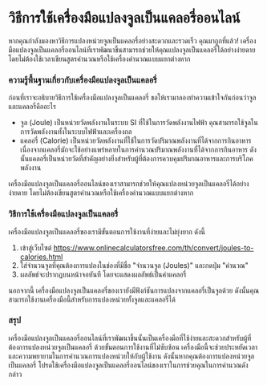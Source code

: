 วิธีการใช้เครื่องมือแปลงจูลเป็นแคลอรี่ออนไลน์
=============================================

หากคุณกำลังมองหาวิธีการแปลงหน่วยจูลเป็นแคลอรี่อย่างสะดวกและรวดเร็ว คุณมาถูกที่แล้ว! เครื่องมือแปลงจูลเป็นแคลอรี่ออนไลน์ที่เราพัฒนาขึ้นสามารถช่วยให้คุณแปลงจูลเป็นแคลอรี่ได้อย่างง่ายดาย โดยไม่ต้องใช้เวลาเขียนสูตรคำนวณหรือใช้เครื่องคำนวณแบบแยกต่างหาก

### ความรู้พื้นฐานเกี่ยวกับเครื่องมือแปลงจูลเป็นแคลอรี่

ก่อนที่เราจะอธิบายวิธีการใช้เครื่องมือแปลงจูลเป็นแคลอรี่ ขอให้เรามาลองทำความเข้าใจกันก่อนว่าจูลและแคลอรี่คืออะไร

- จูล (Joule) เป็นหน่วยวัดพลังงานในระบบ SI ที่ใช้ในการวัดพลังงานไฟฟ้า คุณสามารถใช้จูลในการวัดพลังงานทั้งในระบบไฟฟ้าและเครื่องกล
- แคลอรี่ (Calorie) เป็นหน่วยวัดพลังงานที่ใช้ในการวัดปริมาณพลังงานที่ได้จากการกินอาหาร เนื่องจากแคลอรี่มักจะใช้อย่างแพร่หลายในการคำนวณปริมาณพลังงานที่ได้จากการกินอาหาร ดังนั้นแคลอรี่เป็นหน่วยวัดที่สำคัญอย่างยิ่งสำหรับผู้ที่ต้องการควบคุมปริมาณอาหารและการบริโภคพลังงาน

เครื่องมือแปลงจูลเป็นแคลอรี่ออนไลน์ของเราสามารถช่วยให้คุณแปลงหน่วยจูลเป็นแคลอรี่ได้อย่างง่ายดาย โดยไม่ต้องเขียนสูตรคำนวณหรือใช้เครื่องคำนวณแบบแยกต่างหาก

### วิธีการใช้เครื่องมือแปลงจูลเป็นแคลอรี่

เครื่องมือแปลงจูลเป็นแคลอรี่ของเรามีขั้นตอนการใช้งานที่ง่ายและไม่ยุ่งยาก ดังนี้

1. เข้าสู่เว็บไซต์ <https://www.onlinecalculatorsfree.com/th/convert/joules-to-calories.html>
2. ใส่จำนวนจูลที่คุณต้องการแปลงในช่องที่มีชื่อ "จำนวนจูล (Joules)" และกดปุ่ม "คำนวณ"
3. ผลลัพธ์จะปรากฏบนหน้าจอทันที โดยจะแสดงผลลัพธ์เป็นค่าแคลอรี่

นอกจากนี้ เครื่องมือแปลงจูลเป็นแคลอรี่ของเรายังมีฟังก์ชันการแปลงจากแคลอรี่เป็นจูลด้วย ดังนั้นคุณสามารถใช้งานเครื่องมือนี้สำหรับการแปลงหน่วยทั้งจูลและแคลอรี่ได้

### สรุป

เครื่องมือแปลงจูลเป็นแคลอรี่ออนไลน์ที่เราพัฒนาขึ้นนั้นเป็นเครื่องมือที่ใช้ง่ายและสะดวกสำหรับผู้ที่ต้องการแปลงหน่วยจูลเป็นแคลอรี่ ด้วยขั้นตอนการใช้งานที่ไม่ซับซ้อน เครื่องมือนี้จะช่วยประหยัดเวลาและความพยายามในการคำนวณการแปลงหน่วยให้กับผู้ใช้งาน ดังนั้นหากคุณต้องการแปลงหน่วยจูลเป็นแคลอรี่ โปรดใช้เครื่องมือแปลงจูลเป็นแคลอรี่ออนไลน์ของเราในการช่วยคุณในการคำนวณดังกล่าว